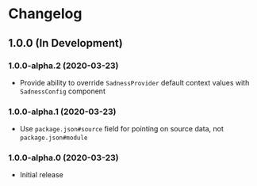 # Changelog

## 1.0.0 (In Development)

### 1.0.0-alpha.2 (2020-03-23)

- Provide ability to override `SadnessProvider` default context values with
  `SadnessConfig` component

### 1.0.0-alpha.1 (2020-03-23)

- Use `package.json#source` field for pointing on source data, not
  `package.json#module`

### 1.0.0-alpha.0 (2020-03-23)

- Initial release
